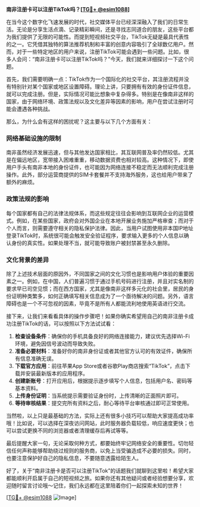 **南非注册卡可以注册TikTok吗？[[TG💪+ @esim1088](https://t.me/s/esim1088)]**

在当今这个数字化飞速发展的时代，社交媒体平台已经深深融入了我们的日常生活。无论是分享生活点滴、记录精彩瞬间，还是寻找志同道合的朋友，这些平台都为我们提供了无限的可能性。而提到短视频社交平台，TikTok无疑是最具代表性的之一。它凭借其独特的算法推荐机制和丰富的创意内容吸引了全球数亿用户。然而，对于一些特定地区的用户来说，注册TikTok可能会遇到一些问题。比如，很多人会问：“南非注册卡可以注册TikTok吗？”今天，我们就来详细探讨一下这个问题。

首先，我们需要明确一点：TikTok作为一个国际化的社交平台，其注册流程并没有特别针对某个国家或地区设置障碍。理论上讲，只要拥有有效的身份证件信息，就可以完成注册。但是，实际情况可能比想象中复杂得多。特别是在像南非这样的国家，由于网络环境、政策法规以及文化差异等因素的影响，用户在尝试注册时可能会遭遇各种挑战。

那么，为什么会有这样的困扰呢？这主要与以下几个方面有关：

### 网络基础设施的限制

南非虽然经济发展迅速，但与其他发达国家相比，其互联网普及率仍然较低。尤其是在偏远地区，宽带接入困难重重，移动数据资费也相对较高。这种情况下，即使用户手头有南非本地的身份证件，也可能因为网络连接不稳定而无法顺利完成注册操作。此外，部分运营商提供的SIM卡套餐并不支持海外服务，这也给用户带来了额外的麻烦。

### 政策法规的影响

每个国家都有自己的法律法规体系，而这些规定往往会影响到互联网企业的运营模式。例如，在某些国家，政府会对外国企业在本地开展业务施加严格审查；而对于个人而言，则需要遵守相关的隐私保护法律。因此，当用户试图使用非本国IP地址登录TikTok时，系统很可能会触发安全验证程序，要求输入更多的个人信息以确认身份的真实性。如果处理不当，就可能导致账户被封禁甚至永久删除。

### 文化背景的差异

除了上述技术层面的原因外，不同国家之间的文化习惯也是影响用户体验的重要因素之一。例如，在中国，人们普遍习惯于通过手机号码进行注册，并且对实名制的要求早已司空见惯；而在西方国家，尤其是像南非这样多元化的社会里，居民的身份证明种类繁多，如何正确填写相关信息成为了一个亟待解决的问题。另外，语言障碍也是一个不可忽视的因素，毕竟不是所有人都能流利地使用英语进行交流。

接下来，让我们来看看具体的操作步骤吧！如果你确实希望用自己的南非注册卡成功注册TikTok的话，可以按照以下方法试试看：

1. **检查设备条件**：确保你的手机具备良好的网络连接能力，建议优先选择Wi-Fi环境，避免因信号波动而导致失败。
2. **准备必要材料**：准备好你的南非身份证或者其他官方认可的有效证件，确保所有信息准确无误。
3. **下载官方应用**：前往苹果App Store或者谷歌Play商店搜索“TikTok”，点击下载并安装最新版本的应用程序。
4. **创建新账号**：打开应用后，根据提示逐步填写个人信息，包括用户名、密码等基本资料。
5. **上传身份证明**：当系统提示需要验证身份时，上传清晰的正面照片即可。
6. **等待审核结果**：提交完所有资料之后，耐心等待平台审核通过即可正常使用。

当然啦，以上只是最基础的方法，实际上还有很多小技巧可以帮助大家提高成功率哦！比如说，可以选择在深夜访问网站，此时服务器负载较低，响应速度更快；也可以尝试更换不同的浏览器或者清理缓存后再试等等。

最后提醒大家一句，无论采取何种方式，都要始终牢记网络安全的重要性。切勿轻信任何声称能够帮助绕过规则的服务商，以免上当受骗造成不必要的损失。同时，也要注意保护好自己的隐私信息，不要随意透露给陌生人。

好了，关于“南非注册卡是否可以注册TikTok”的话题我们就聊到这里啦！希望大家都能顺利开启属于自己的短视频之旅。如果你还有其他疑问或者经验想要分享，欢迎随时留言讨论哦～记住，我们永远都在这里陪着你们一起探索未知的世界！

[[TG💪+ @esim1088](https://t.me/s/esim1088) ![Image](https://i.postimg.cc/4NQfJmqS/Snipaste-2025-05-13-00-14-12.png)]